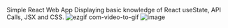 Simple React Web App Displaying basic knowledge of React useState, API Calls, JSX and CSS.
![ezgif com-video-to-gif](https://github.com/AlvinSenWu/Simple-React-Weather-App/assets/90438128/185e167e-e79b-4b92-8062-45da4ae3d6dc)
![image](https://github.com/AlvinSenWu/Simple-React-Weather-App/assets/90438128/8ad1c6a9-9c92-4a44-a3ea-bba49c8072c4)
